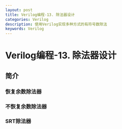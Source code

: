 ```yaml
---
layout: post
title: Verilog编程-13. 除法器设计
categories: Verilog
description: 使用Verilog实现多种方式的有符号数除法
keywords: Verilog
---
```


# Verilog编程-13. 除法器设计

## 简介

### 恢复余数除法器

### 不恢复余数除法器

### SRT除法器